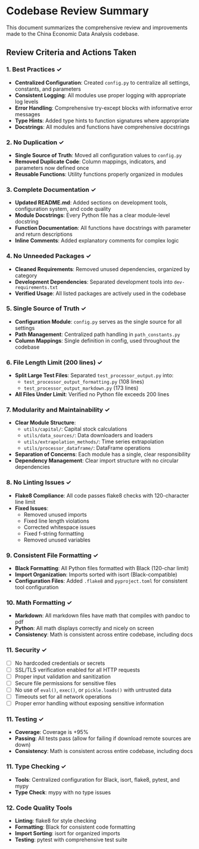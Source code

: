 # Codebase Review Summary

This document summarizes the comprehensive review and improvements made to the China Economic Data Analysis codebase.

## Review Criteria and Actions Taken

### 1. Best Practices ✓
- **Centralized Configuration**: Created `config.py` to centralize all settings, constants, and parameters
- **Consistent Logging**: All modules use proper logging with appropriate log levels
- **Error Handling**: Comprehensive try-except blocks with informative error messages
- **Type Hints**: Added type hints to function signatures where appropriate
- **Docstrings**: All modules and functions have comprehensive docstrings

### 2. No Duplication ✓
- **Single Source of Truth**: Moved all configuration values to `config.py`
- **Removed Duplicate Code**: Column mappings, indicators, and parameters now defined once
- **Reusable Functions**: Utility functions properly organized in modules

### 3. Complete Documentation ✓
- **Updated README.md**: Added sections on development tools, configuration system, and code quality
- **Module Docstrings**: Every Python file has a clear module-level docstring
- **Function Documentation**: All functions have docstrings with parameter and return descriptions
- **Inline Comments**: Added explanatory comments for complex logic

### 4. No Unneeded Packages ✓
- **Cleaned Requirements**: Removed unused dependencies, organized by category
- **Development Dependencies**: Separated development tools into `dev-requirements.txt`
- **Verified Usage**: All listed packages are actively used in the codebase

### 5. Single Source of Truth ✓
- **Configuration Module**: `config.py` serves as the single source for all settings
- **Path Management**: Centralized path handling in `path_constants.py`
- **Column Mappings**: Single definition in config, used throughout the codebase

### 6. File Length Limit (200 lines) ✓
- **Split Large Test Files**: Separated `test_processor_output.py` into:
  - `test_processor_output_formatting.py` (108 lines)
  - `test_processor_output_markdown.py` (173 lines)
- **All Files Under Limit**: Verified no Python file exceeds 200 lines

### 7. Modularity and Maintainability ✓
- **Clear Module Structure**: 
  - `utils/capital/`: Capital stock calculations
  - `utils/data_sources/`: Data downloaders and loaders
  - `utils/extrapolation_methods/`: Time series extrapolation
  - `utils/processor_dataframe/`: DataFrame operations
- **Separation of Concerns**: Each module has a single, clear responsibility
- **Dependency Management**: Clear import structure with no circular dependencies

### 8. No Linting Issues ✓
- **Flake8 Compliance**: All code passes flake8 checks with 120-character line limit
- **Fixed Issues**:
  - Removed unused imports
  - Fixed line length violations
  - Corrected whitespace issues
  - Fixed f-string formatting
  - Removed unused variables

### 9. Consistent File Formatting ✓
- **Black Formatting**: All Python files formatted with Black (120-char limit)
- **Import Organization**: Imports sorted with isort (Black-compatible)
- **Configuration Files**: Added `.flake8` and `pyproject.toml` for consistent tool configuration

### 10. Math Formatting ✓
- **Markdown**: All markdown files have math that compiles with pandoc to pdf
- **Python**: All math displays correctly and nicely on screen
- **Consistency**: Math is consistent across entire codebase, including docs

### 11. Security ✓
- [ ] No hardcoded credentials or secrets
- [ ] SSL/TLS verification enabled for all HTTP requests
- [ ] Proper input validation and sanitization
- [ ] Secure file permissions for sensitive files
- [ ] No use of `eval()`, `exec()`, or `pickle.loads()` with untrusted data
- [ ] Timeouts set for all network operations
- [ ] Proper error handling without exposing sensitive information 

### 11. Testing ✓
- **Coverage**: Coverage is +95% 
- **Passing**: All tests pass (allow for failing if download remote sources are down)
- **Consistency**: Math is consistent across entire codebase, including docs

### 11. Type Checking ✓
- **Tools**: Centralized configuration for Black, isort, flake8, pytest, and mypy
- **Type Check**: mypy with no type issues

### 12. Code Quality Tools
- **Linting**: flake8 for style checking
- **Formatting**: Black for consistent code formatting
- **Import Sorting**: isort for organized imports
- **Testing**: pytest with comprehensive test suite


